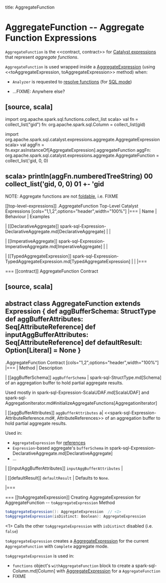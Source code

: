 title: AggregateFunction

# AggregateFunction -- Aggregate Function Expressions

`AggregateFunction` is the <<contract, contract>> for [Catalyst expressions](Expression.md) that represent *aggregate functions*.

`AggregateFunction` is used wrapped inside a [AggregateExpression](AggregateExpression.md) (using <<toAggregateExpression, toAggregateExpression>> method) when:

* `Analyzer` is requested to [resolve functions](../Analyzer.md#ResolveFunctions) (for [SQL mode](../SparkSession.md#sql))

* ...FIXME: Anywhere else?

[source, scala]
----
import org.apache.spark.sql.functions.collect_list
scala> val fn = collect_list("gid")
fn: org.apache.spark.sql.Column = collect_list(gid)

import org.apache.spark.sql.catalyst.expressions.aggregate.AggregateExpression
scala> val aggFn = fn.expr.asInstanceOf[AggregateExpression].aggregateFunction
aggFn: org.apache.spark.sql.catalyst.expressions.aggregate.AggregateFunction = collect_list('gid, 0, 0)

scala> println(aggFn.numberedTreeString)
00 collect_list('gid, 0, 0)
01 +- 'gid
----

NOTE: Aggregate functions are not [foldable](Expression.md#foldable), i.e. FIXME

[[top-level-expressions]]
.AggregateFunction Top-Level Catalyst Expressions
[cols="1,1,2",options="header",width="100%"]
|===
| Name
| Behaviour
| Examples

| [[DeclarativeAggregate]] spark-sql-Expression-DeclarativeAggregate.md[DeclarativeAggregate]
|
|

| [[ImperativeAggregate]] spark-sql-Expression-ImperativeAggregate.md[ImperativeAggregate]
|
|

| [[TypedAggregateExpression]] spark-sql-Expression-TypedAggregateExpression.md[TypedAggregateExpression]
|
|
|===

=== [[contract]] AggregateFunction Contract

[source, scala]
----
abstract class AggregateFunction extends Expression {
  def aggBufferSchema: StructType
  def aggBufferAttributes: Seq[AttributeReference]
  def inputAggBufferAttributes: Seq[AttributeReference]
  def defaultResult: Option[Literal] = None
}
----

.AggregateFunction Contract
[cols="1,2",options="header",width="100%"]
|===
| Method
| Description

| [[aggBufferSchema]] `aggBufferSchema`
| spark-sql-StructType.md[Schema] of an aggregation buffer to hold partial aggregate results.

Used mostly in spark-sql-Expression-ScalaUDAF.md[ScalaUDAF] and spark-sql-AggregationIterator.md#initializeAggregateFunctions[AggregationIterator]

| [[aggBufferAttributes]] `aggBufferAttributes`
a| <<spark-sql-Expression-AttributeReference.md#, AttributeReferences>> of an aggregation buffer to hold partial aggregate results.

Used in:

* `AggregateExpression` for [references](AggregateExpression.md#references)
* ``Expression``-based aggregate's `bufferSchema` in spark-sql-Expression-DeclarativeAggregate.md[DeclarativeAggregate]
* ...

| [[inputAggBufferAttributes]] `inputAggBufferAttributes`
|

| [[defaultResult]] `defaultResult`
| Defaults to `None`.

|===

=== [[toAggregateExpression]] Creating AggregateExpression for AggregateFunction -- `toAggregateExpression` Method

```scala
toAggregateExpression(): AggregateExpression  // <1>
toAggregateExpression(isDistinct: Boolean): AggregateExpression
```
<1> Calls the other `toAggregateExpression` with `isDistinct` disabled (i.e. `false`)

`toAggregateExpression` creates a [AggregateExpression](AggregateExpression.md) for the current `AggregateFunction` with `Complete` aggregate mode.

`toAggregateExpression` is used in:

* `functions` object's `withAggregateFunction` block to create a spark-sql-Column.md[Column] with [AggregateExpression](AggregateExpression.md) for a `AggregateFunction`
* FIXME
